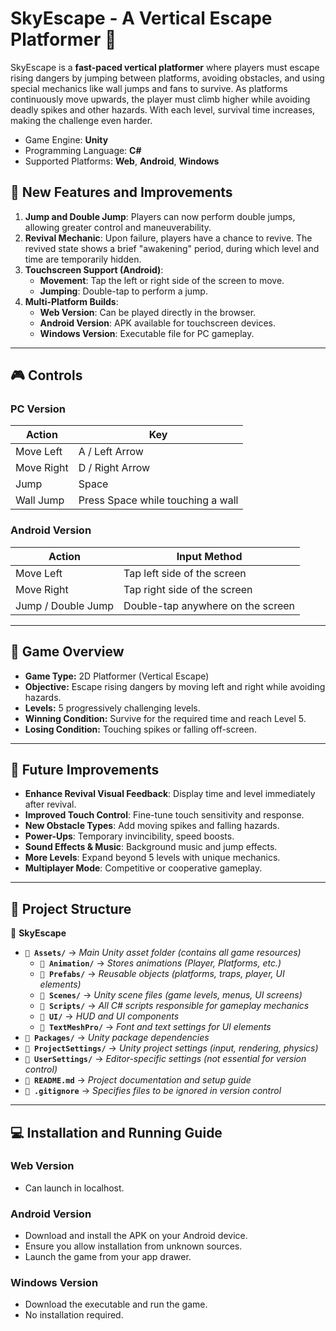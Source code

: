 # SkyEscape - A Vertical Escape Platformer 🌌

SkyEscape is a **fast-paced vertical platformer** where players must escape rising dangers by jumping between platforms, avoiding obstacles, and using special mechanics like wall jumps and fans to survive. As platforms continuously move upwards, the player must climb higher while avoiding deadly spikes and other hazards. With each level, survival time increases, making the challenge even harder.

- Game Engine: **Unity** 
- Programming Language: **C#**
- Supported Platforms: **Web**, **Android**, **Windows**

## 🚀 New Features and Improvements
1. **Jump and Double Jump**: Players can now perform double jumps, allowing greater control and maneuverability.
2. **Revival Mechanic**: Upon failure, players have a chance to revive. The revived state shows a brief "awakening" period, during which level and time are temporarily hidden.
3. **Touchscreen Support (Android)**:
   - **Movement**: Tap the left or right side of the screen to move.
   - **Jumping**: Double-tap to perform a jump.
4. **Multi-Platform Builds**:
   - **Web Version**: Can be played directly in the browser.
   - **Android Version**: APK available for touchscreen devices.
   - **Windows Version**: Executable file for PC gameplay.

---

## 🎮 Controls

### PC Version
| **Action**  | **Key**          |
|------------|------------------|
| Move Left  | A / Left Arrow    |
| Move Right | D / Right Arrow   |
| Jump       | Space             |
| Wall Jump  | Press Space while touching a wall |

### Android Version
| **Action**    | **Input Method**                          |
|--------------|--------------------------------------------|
| Move Left     | Tap left side of the screen                 |
| Move Right    | Tap right side of the screen                |
| Jump / Double Jump | Double-tap anywhere on the screen |

---

## 📝 Game Overview
- **Game Type:** 2D Platformer (Vertical Escape)
- **Objective:** Escape rising dangers by moving left and right while avoiding hazards.
- **Levels:** 5 progressively challenging levels.
- **Winning Condition:** Survive for the required time and reach Level 5.
- **Losing Condition:** Touching spikes or falling off-screen.

---

## 🔧 Future Improvements
- **Enhance Revival Visual Feedback**: Display time and level immediately after revival.
- **Improved Touch Control**: Fine-tune touch sensitivity and response.
- **New Obstacle Types**: Add moving spikes and falling hazards.
- **Power-Ups**: Temporary invincibility, speed boosts.
- **Sound Effects & Music**: Background music and jump effects.
- **More Levels**: Expand beyond 5 levels with unique mechanics.
- **Multiplayer Mode**: Competitive or cooperative gameplay.

---

## 📂 Project Structure

📁 **SkyEscape**
- **`📂 Assets/`** → *Main Unity asset folder (contains all game resources)*
  - **`📂 Animation/`** → *Stores animations (Player, Platforms, etc.)*
  - **`📂 Prefabs/`** → *Reusable objects (platforms, traps, player, UI elements)*
  - **`📂 Scenes/`** → *Unity scene files (game levels, menus, UI screens)*
  - **`📂 Scripts/`** → *All C# scripts responsible for gameplay mechanics*
  - **`📂 UI/`** → *HUD and UI components*
  - **`📂 TextMeshPro/`** → *Font and text settings for UI elements*
- **`📂 Packages/`** → *Unity package dependencies*
- **`📂 ProjectSettings/`** → *Unity project settings (input, rendering, physics)*
- **`📂 UserSettings/`** → *Editor-specific settings (not essential for version control)*
- **`📄 README.md`** → *Project documentation and setup guide*
- **`📄 .gitignore`** → *Specifies files to be ignored in version control*

---

## 💻 Installation and Running Guide

### Web Version
- Can launch in localhost.

### Android Version
- Download and install the APK on your Android device.
- Ensure you allow installation from unknown sources.
- Launch the game from your app drawer.

### Windows Version
- Download the executable and run the game.
- No installation required.
